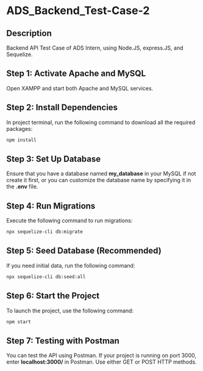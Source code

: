 # ADS_Backend_Test-Case-2

## Description
Backend API Test Case of ADS Intern, using Node.JS, express.JS, and Sequelize.

## Step 1: Activate Apache and MySQL
Open XAMPP and start both Apache and MySQL services.

## Step 2: Install Dependencies
In project terminal, run the following command to download all the required packages:
```bash
npm install
```

## Step 3: Set Up Database
Ensure that you have a database named **my_database** in your MySQL if not create it first, or you can customize the database name by specifying it in the **.env** file.

## Step 4: Run Migrations
Execute the following command to run migrations:
```bash
npx sequelize-cli db:migrate
```

## Step 5: Seed Database (Recommended)
If you need initial data, run the following command:
```bash
npx sequelize-cli db:seed:all
```

## Step 6: Start the Project
To launch the project, use the following command:
```bash
npm start
```

## Step 7: Testing with Postman
You can test the API using Postman. If your project is running on port 3000, enter **localhost:3000/** in Postman. Use either GET or POST HTTP methods.
